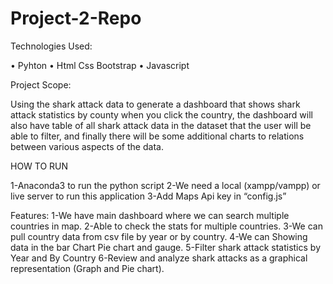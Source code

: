 # Project-2-Repo
Technologies Used:

•	Pyhton
•	Html Css Bootstrap
•	Javascript

Project Scope:

Using the shark attack data to generate a dashboard that shows shark attack statistics by
county when you click the country, the dashboard will also have table of all shark attack data in
the dataset that the user will be able to filter, and finally there will be some additional charts to
relations between various aspects of the data.

HOW TO RUN

1-Anaconda3 to run the python script
2-We need a local (xampp/vampp) or live server to run this application
3-Add Maps Api key in “config.js”


Features:
1-We have main dashboard where we can search multiple countries in map.
2-Able to check the stats for multiple countries.
3-We can pull country data from csv file by year or by country.
4-We can Showing data in the bar Chart Pie chart and gauge.
5-Filter shark attack statistics by Year and By Country
6-Review and analyze shark attacks as a graphical representation (Graph and Pie chart).




